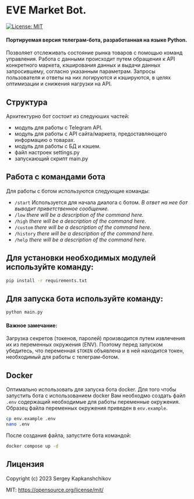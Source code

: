 # EVE Market Bot.
[![License: MIT](https://img.shields.io/badge/License-MIT-yellow.svg)](https://opensource.org/licenses/MIT)

#### Портируемая версия телеграм-бота, разработанная на языке Python.
Позволяет отслеживать состояние рынка товаров с помощью команд управления.
Работа с данными происходит путем обращения к API конкретного маркета, кэширования данных и выдачи данных запросившему, согласно указанным параметрам.
Запросы пользователя и ответы на них логируются и кэшируются, в целях оптимизации и снижения нагрузки на API.

## Структура
Архитектурно бот состоит из следуюших частей:
- модуль для работы с Telegram API.
- модуль для работы с API сайта/маркета, предоставляющего информацию о товарах.
- модуль для работы с БД и кэшем.
- файл настроек settings.py
- запускающий скрипт main.py

## Работа с командами бота
Для работы с ботом используются следующие команды:
- `/start`
Используется для начала диалога с ботом. 
_В ответ на нее бот выводит приветственное сообщение._
- `/low`
_there will be a description of the command here._
- `/high`
_there will be a description of the command here._
- `/custom`
_there will be a description of the command here._
- `/history`
_there will be a description of the command here._
- `/help`
_there will be a description of the command here._

## Для установки необходимых модулей используйте команду:
```sh
pip install -r requirements.txt
```

## Для запуска бота используйте команду:
```sh
python main.py
```

#### Важное замечание:
Загрузка секретов (токенов, паролей) производится путем извлечения их из переменных окружения (ENV).
Поэтому перед запуском убедитесь, что переменная `$TOKEN` объявлена и в ней находится токен, необходимый для работы с телеграм-ботом.

## Docker
Оптимально использовать для запуска бота docker.
Для того чтобы запустить бота с использованием docker Вам необходмо создать файл `.env` содержащий необходимые для работы переменные окружения. Образец файла переменных окружения приведен в `env.example`.
```sh
cp env.example .env
nano .env
```
После создания файла, запустите бота командой:
```sh
docker compose up -d
```

## Лицензия

Copyright (c) 2023 Sergey Kapkanshchikov

MIT: <https://opensource.org/license/mit/>
